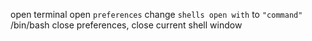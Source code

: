 open terminal
open `preferences`
change `shells open with` to `"command" `/bin/bash
close preferences, close current shell window
